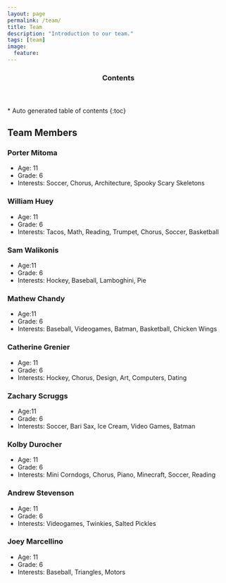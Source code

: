 ```yaml
---
layout: page
permalink: /team/
title: Team
description: "Introduction to our team."
tags: [team]
image:
  feature:
---
```


<section id="table-of-contents" class="toc">
  <header>
    <h3 >Contents</h3>
  </header>
<div id="drawer" markdown="1">
*  Auto generated table of contents
{:toc}
</div>
</section><!-- /#table-of-contents -->

## Team Members

### Porter Mitoma

- Age: 11
- Grade: 6
- Interests: Soccer, Chorus, Architecture, Spooky Scary Skeletons

### William Huey

- Age: 11
- Grade: 6
- Interests: Tacos, Math, Reading, Trumpet, Chorus, Soccer, Basketball

### Sam Walikonis

- Age:11
- Grade: 6
- Interests: Hockey, Baseball, Lamboghini, Pie

### Mathew Chandy

- Age:11
- Grade: 6
- Interests: Baseball, Videogames, Batman, Basketball, Chicken Wings

### Catherine Grenier

- Age: 11
- Grade: 6
- Interests: Hockey, Chorus, Design, Art, Computers, Dating

### Zachary Scruggs

- Age:11
- Grade: 6
- Interests: Soccer, Bari Sax, Ice Cream, Video Games, Batman

### Kolby Durocher

- Age: 11
- Grade: 6
- Interests: Mini Corndogs, Chorus, Piano, Minecraft, Soccer, Reading

### Andrew Stevenson

- Age: 11
- Grade: 6
- Interests: Videogames, Twinkies, Salted Pickles

### Joey Marcellino

- Age: 11
- Grade: 6
- Interests: Baseball, Triangles, Motors
